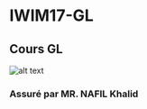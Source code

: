 # IWIM17-GL

## Cours GL

![alt text](https://lh3.googleusercontent.com/-BMua9hGQfx4/WbwmvkP5Z6I/AAAAAAAAKC0/AXFaBu5qyJMWhmcyzVlNvOdIr6Ow9aGIgCLcBGAs/s1280-fcrop64=1,0000254dfec59767/Capture%2Bd%25E2%2580%2599e%25CC%2581cran%2B2017-09-15%2Ba%25CC%2580%2B20.13.01.png "classe iwim 2017/2018")


### Assuré par MR. NAFIL Khalid
